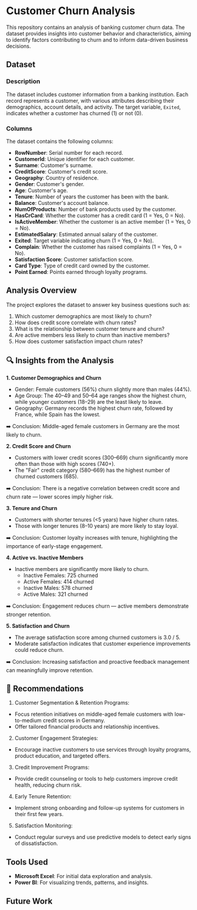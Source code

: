 # Customer Churn Analysis
This repository contains an analysis of banking customer churn data. The dataset provides insights into customer behavior and characteristics, aiming to identify factors contributing to churn and to inform data-driven business decisions.

## Dataset

### Description
The dataset includes customer information from a banking institution. Each record represents a customer, with various attributes describing their demographics, account details, and activity. The target variable, `Exited`, indicates whether a customer has churned (1) or not (0).

### Columns
The dataset contains the following columns:
- **RowNumber**: Serial number for each record.
- **CustomerId**: Unique identifier for each customer.
- **Surname**: Customer's surname.
- **CreditScore**: Customer's credit score.
- **Geography**: Country of residence.
- **Gender**: Customer's gender.
- **Age**: Customer's age.
- **Tenure**: Number of years the customer has been with the bank.
- **Balance**: Customer's account balance.
- **NumOfProducts**: Number of bank products used by the customer.
- **HasCrCard**: Whether the customer has a credit card (1 = Yes, 0 = No).
- **IsActiveMember**: Whether the customer is an active member (1 = Yes, 0 = No).
- **EstimatedSalary**: Estimated annual salary of the customer.
- **Exited**: Target variable indicating churn (1 = Yes, 0 = No).
- **Complain**: Whether the customer has raised complaints (1 = Yes, 0 = No).
- **Satisfaction Score**: Customer satisfaction score.
- **Card Type**: Type of credit card owned by the customer.
- **Point Earned**: Points earned through loyalty programs.

## Analysis Overview
The project explores the dataset to answer key business questions such as:
1. Which customer demographics are most likely to churn?
2. How does credit score correlate with churn rates?
3. What is the relationship between customer tenure and churn?
4. Are active members less likely to churn than inactive members?
5. How does customer satisfaction impact churn rates?

## 🔍 Insights from the Analysis
**1. Customer Demographics and Churn**
- Gender: Female customers (56%) churn slightly more than males (44%).
- Age Group: The 40–49 and 50–64 age ranges show the highest churn, while younger customers (18–29) are the least likely to leave.
- Geography: Germany records the highest churn rate, followed by France, while Spain has the lowest.

➡️ Conclusion: Middle-aged female customers in Germany are the most likely to churn.

**2. Credit Score and Churn**
- Customers with lower credit scores (300–669) churn significantly more often than those with high scores (740+).
- The "Fair" credit category (580–669) has the highest number of churned customers (685).

➡️ Conclusion: There is a negative correlation between credit score and churn rate — lower scores imply higher risk.

**3. Tenure and Churn**
- Customers with shorter tenures (<5 years) have higher churn rates.
- Those with longer tenures (8–10 years) are more likely to stay loyal.

➡️ Conclusion: Customer loyalty increases with tenure, highlighting the importance of early-stage engagement.

**4. Active vs. Inactive Members**
- Inactive members are significantly more likely to churn.
  *	Inactive Females: 725 churned
  *	Active Females: 414 churned
  *	Inactive Males: 578 churned
  *	Active Males: 321 churned

➡️ Conclusion: Engagement reduces churn — active members demonstrate stronger retention.

**5. Satisfaction and Churn**
- The average satisfaction score among churned customers is 3.0 / 5.
- Moderate satisfaction indicates that customer experience improvements could reduce churn.

➡️ Conclusion: Increasing satisfaction and proactive feedback management can meaningfully improve retention.

## 🧠 Recommendations
1.	Customer Segmentation & Retention Programs:
  *	Focus retention initiatives on middle-aged female customers with low-to-medium credit scores in Germany.
  *	Offer tailored financial products and relationship incentives.
2.	Customer Engagement Strategies:
  * Encourage inactive customers to use services through loyalty programs, product education, and targeted offers.
3.	Credit Improvement Programs:
  *	Provide credit counseling or tools to help customers improve credit health, reducing churn risk.
4.	Early Tenure Retention:
  *	Implement strong onboarding and follow-up systems for customers in their first few years.
5.	Satisfaction Monitoring:
  *	Conduct regular surveys and use predictive models to detect early signs of dissatisfaction.


## Tools Used
- **Microsoft Excel**: For initial data exploration and analysis.
- **Power BI**: For visualizing trends, patterns, and insights.

## Future Work

